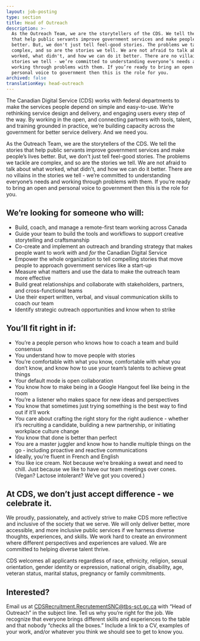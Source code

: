 ```yaml
---
layout: job-posting
type: section
title: Head of Outreach
description: >-
  As the Outreach Team, we are the storytellers of the CDS. We tell the stories
  that help public servants improve government services and make people’s lives
  better. But, we don't just tell feel-good stories. The problems we tackle are
  complex, and so are the stories we tell. We are not afraid to talk about what
  worked, what didn't, and how we can do it better. There are no villains in the
  stories we tell - we’re committed to understanding everyone’s needs and
  working through problems with them. If you’re ready to bring an open and
  personal voice to government then this is the role for you. 
archived: false
translationKey: head-outreach
---
```

The Canadian Digital Service (CDS) works with federal departments to make the services people depend on simple and easy-to-use. We’re rethinking service design and delivery, and engaging users every step of the way. By working in the open, and connecting partners with tools, talent, and training grounded in practice, we’re building capacity across the government for better service delivery. And we need you.

As the Outreach Team, we are the storytellers of the CDS. We tell the stories that help public servants improve government services and make people’s lives better. But, we don't just tell feel-good stories. The problems we tackle are complex, and so are the stories we tell. We are not afraid to talk about what worked, what didn't, and how we can do it better. There are no villains in the stories we tell - we’re committed to understanding everyone’s needs and working through problems with them. If you’re ready to bring an open and personal voice to government then this is the role for you. 

## We’re looking for someone who will:
* Build, coach, and manage a remote-first team working across Canada
* Guide your team to build the tools and workflows to support creative storytelling and craftsmanship
* Co-create and implement an outreach and branding strategy that makes people want to work *with* and *for* the Canadian Digital Service
* Empower the whole organization to tell compelling stories that move people to approach government services like a start-up
* Measure what matters and use the data to make the outreach team more effective
* Build great relationships and collaborate with stakeholders, partners, and cross-functional teams
* Use their expert written, verbal, and visual communication skills to coach our team
* Identify strategic outreach opportunities and know when to strike
 
## You’ll fit right in if:
* You’re a people person who knows how to coach a team and build consensus
* You understand how to move people with stories 
* You’re comfortable with what you know, comfortable with what you don’t know, and know how to use your team’s talents to achieve great things
* Your default mode is open collaboration
* You know how to make being in a Google Hangout feel like being in the room
* You’re a listener who makes space for new ideas and perspectives
* You know that sometimes just trying something is the best way to find out if it’ll work
* You care about crafting the right story for the right audience - whether it’s recruiting a candidate, building a new partnership, or initiating workplace culture change 
* You know that done is better than perfect
* You are a master juggler and know how to handle multiple things on the go - including proactive and reactive communications
* Ideally, you’re fluent in French and English 
* You like ice cream. Not because we’re breaking a sweat and need to chill. Just because we like to have our team meetings over cones. (Vegan? Lactose intolerant? We’ve got you covered.)

## At CDS, we don’t just accept difference - we celebrate it.
We proudly, passionately, and actively strive to make CDS more reflective and inclusive of the society that we serve. We will only deliver better, more accessible, and more inclusive public services if we harness diverse thoughts, experiences, and skills. We work hard to create an environment where different perspectives and experiences are valued. We are committed to helping diverse talent thrive.

CDS welcomes all applicants regardless of race, ethnicity, religion, sexual orientation, gender identity or expression, national origin, disability, age, veteran status, marital status, pregnancy or family commitments.

## Interested?
Email us at [CDSRecruitment.RecrutementSNC@tbs-sct.gc.ca](mailto:CDSRecruitment.RecrutementSNC@tbs-sct.gc.ca) with “Head of Outreach” in the subject line. Tell us why you’re right for the job. We recognize that everyone brings different skills and experiences to the table and that nobody “checks all the boxes.” Include a link to a CV, examples of your work, and/or whatever you think we should see to get to know you.
